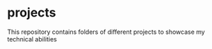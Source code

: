 # projects
This repository contains folders of different projects to showcase my technical abilities

